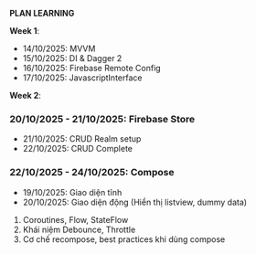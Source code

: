 **PLAN LEARNING**

**Week 1**:
- 14/10/2025: MVVM 
- 15/10/2025: DI & Dagger 2
- 16/10/2025: Firebase Remote Config
- 17/10/2025: JavascriptInterface

**Week 2**:

### 20/10/2025 - 21/10/2025: Firebase Store
- 21/10/2025: CRUD Realm setup
- 22/10/2025: CRUD Complete


### 22/10/2025 - 24/10/2025: Compose
- 19/10/2025: Giao diện tĩnh
- 20/10/2025: Giao diện động (Hiển thị listview, dummy data)
1. Coroutines, Flow, StateFlow
2. Khái niệm Debounce, Throttle
3. Cơ chế recompose, best practices khi dùng compose
   
